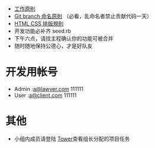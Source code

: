 * [工作原則](http://redmine.growthschool.com/projects/class-02/wiki/%E5%B7%A5%E4%BD%9C%E5%8E%9F%E5%89%87)
* [Git branch 命名原則](http://redmine.growthschool.com/projects/class-02/wiki/Git_%E5%8D%94%E4%BD%9C%E6%B5%81%E7%A8%8B) （必看，乱命名者禁止贡献代码一天）
* [HTML CSS 排版規則](http://redmine.growthschool.com/projects/class-02/wiki/HTML_CSS_%E5%8D%94%E4%BD%9C%E8%A6%8F%E5%89%87)
* 开发功能必补齐 seed.rb
* 下午六点，请找主程确认你的功能可被合并
* 随时随地保持公德心，才是好队友

# 开发用帐号

* Admin :a@lawyer.com 111111
* User :a@client.com 111111

# 其他

* 小组内成员请登陆 [Tower](http://redmine.growthschool.com/projects/team-2-2/issues)查看组长分配的项目任务
